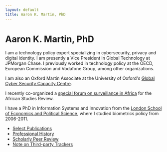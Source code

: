```yaml
---
layout: default
title: Aaron K. Martin, PhD
---
```


# Aaron K. Martin, PhD

I am a technology policy expert specializing in cybersecurity, privacy and digital identity. I am presently a Vice President in Global Technology at JPMorgan Chase. I previously worked in technology policy at the OECD, European Commission and Vodafone Group, among other organizations.

I am also an Oxford Martin Associate at the University of Oxford's <a href="http://www.oxfordmartin.ox.ac.uk/cybersecurity/" target="_blank">Global Cyber Security Capacity Centre</a>.

I recently co-organized a <a href="https://www.cambridge.org/core/journals/african-studies-review/article/div-classtitleintroductiondiv/788C8F5BED1FE9AD46FC2D6613E23160" target="_blank">special forum on surveillance in Africa</a> for the African Studies Review.

I have a PhD in Information Systems and Innovation from the <a href="http://www.lse.ac.uk/home.aspx" target="_blank">London School of Economics and Political Science</a>, where I studied biometrics policy from 2006-2011.

- [Select Publications](#)
- [Professional History](#)
- [Scholarly Peer Review](#)
- [Note on Third-party Trackers](#)
